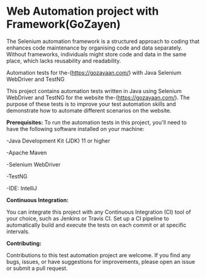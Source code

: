 # Web Automation project with Framework(GoZayen)
The Selenium automation framework is a structured approach to coding that enhances code maintenance by organising code and data separately. Without frameworks, individuals might store code and data in the same place, which lacks reusability and readability.

Automation tests for the-(https://gozayaan.com/) with Java Selenium WebDriver and TestNG

This project contains automation tests written in Java using Selenium WebDriver and TestNG for the website the-(https://gozayaan.com/). The purpose of these tests is to improve your test automation skills and demonstrate how to automate different scenarios on the website.

**Prerequisites:**
To run the automation tests in this project, you'll need to have the following software installed on your machine:

-Java Development Kit (JDK) 11 or higher

-Apache Maven

-Selenium WebDriver

-TestNG

-IDE: IntelliJ


**Continuous Integration:**

You can integrate this project with any Continuous Integration (CI) tool of your choice, such as Jenkins or Travis CI. Set up a CI pipeline to automatically build and execute the tests on each commit or at specific intervals.
 
**Contributing:**

Contributions to this test automation project are welcome. If you find any bugs, issues, or have suggestions for improvements, please open an issue or submit a pull request.
